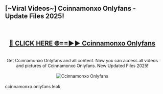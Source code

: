 <h2>[~Viral Videos~] Ccinnamonxo Onlyfans - Update Files 2025!</h2>
<br>
<div align="center">
<h2><a href="https://betterlinks.top/A2PfLJ" rel="nofollow">🔴 CLICK HERE 🌐==►► Ccinnamonxo Onlyfans</a></h2>
<br>
Get Ccinnamonxo Onlyfans and all content. Now you can access all videos and pictures of Ccinnamonxo Onlyfans. New Updated Files 2025!
<br>
<br>
<a href="https://betterlinks.top/A2PfLJ" rel="nofollow" data-target="animated-image.originalLink"><img src="https://i.ibb.co.com/WyWwxjT/player-gif2.gif" alt="Ccinnamonxo Onlyfans" style="max-width: 100%; display: inline-block;" data-target="animated-image.originalImage"></a>
</div>
<br>
ccinnamonxo onlyfans leak